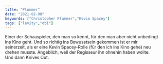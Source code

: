 ```yaml
---
title: "Plummer"
date: "2021-02-08"
keywords: ["Christopher Plummer","Kevin Spacey"]
tags: ["levity","obi"]
---
```

Einer der Schauspieler, den man so kennt, für den man aber nicht unbedingt ins Kino geht. Und so richtig ins Bewusstsein gekommen ist er mir seinerzeit, als er eine Kevin Spacey-Rolle (für den ich ins Kino gehe) neu drehen musste. Angeblich, weil der Regisseur ihn ohnehin haben wollte. Und dann Knives Out.